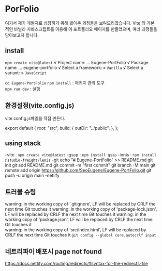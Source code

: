 # PorFolio
여기서 제가 개발자로 성장하기 위해 밟아온 과정들을 보여드리겠습니다.
Vite 와 기본적인 바닐라 자바스크립트를 이용해 이 포트폴리오 페이지를 만들었으며, 여러 과정들을 담아보고자 합니다.

## install
`npm create vite@latest`
√ Project name: ... Eugene-PortFolio
√ Package name: ... eugene-portfolio
√ Select a framework: » `Vanilla`
√ Select a variant: » `JavaScript`

`cd Eugene-PortFolio`
`npm install` : 패키지 관리 도구       
`npm run dev`  : 실행

## 환경설정(vite.config.js)
vite.config.js파일을 직접 만든다.

export default {
    root: "src",
    build: {
        outDir: "../public",
    },
};

## using stack
-vite : `npm create vite@latest`
-gsap :  `npm install gsap`
-lenis : `npm install @studio-freight/lenis`
-git 
echo "# Eugene-PortFolio" >> README.md
  git init
  git add README.md
  git commit -m "first commit"
  git branch -M main
  git remote add origin https://github.com/SeoEugene/Eugene-PortFolio.git
  git push -u origin main
-netlify


## 트러블 슈팅
warning: in the working copy of '.gitignore', LF will be replaced by CRLF the next time Git touches it
warning: in the working copy of 'package-lock.json', LF will be replaced by CRLF the next time Git touches it
warning: in the working copy of 'package.json', LF will be replaced by CRLF the next time Git touches it     
warning: in the working copy of 'src/index.html', LF will be replaced by CRLF the next time Git touches it
`git config --global core.autocrlf input`


## 네트리파이 배포시 page not found 
https://docs.netlify.com/routing/redirects/#syntax-for-the-redirects-file

